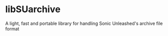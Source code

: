 # libSUarchive
A light, fast and portable library for handling Sonic Unleashed's archive file format
